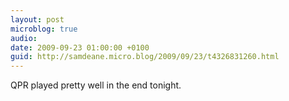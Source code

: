 ```yaml
---
layout: post
microblog: true
audio: 
date: 2009-09-23 01:00:00 +0100
guid: http://samdeane.micro.blog/2009/09/23/t4326831260.html
---
```

QPR played pretty well in the end tonight.
